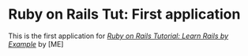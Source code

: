 # Ruby on Rails Tut: First application

This is the first application for [*Ruby on Rails Tutorial: Learn Rails by Example*](http://iamjoshprice.com) by [ME]